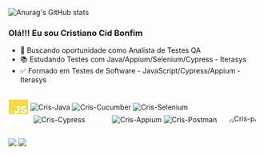 ![Anurag's GitHub stats](https://github-readme-stats.vercel.app/api?username=cristianocid&show_icons=true&theme=transparent)

### Olá!!! Eu sou Cristiano Cid Bonfim

- 🔎 Buscando oportunidade como Analista de Testes QA
- 📚 Estudando Testes com Java/Appium/Selenium/Cypress - Iterasys
- ✅ Formado em Testes de Software - JavaScript/Cypress/Appium - Iterasys

<div style="display: inline_block"><br>
  <img align="center" alt="Cris-Js" height="30" width="40" src="https://raw.githubusercontent.com/devicons/devicon/master/icons/javascript/javascript-plain.svg">
  <img align="center" alt="Cris-Java" height="30" width="40" src="https://cdn.jsdelivr.net/gh/devicons/devicon/icons/java/java-original.svg">
  <img align="center" alt="Cris-Cucumber" height="30" width="40" src="https://cdn.jsdelivr.net/gh/devicons/devicon/icons/cucumber/cucumber-plain.svg">
  <img align="center" alt="Cris-Selenium" height="30" width="40" src="https://cdn.jsdelivr.net/gh/devicons/devicon/icons/selenium/selenium-original.svg">
  <img align="center" alt="Cris-Cypress" style="vertical-align:middle;margin:0px 50px" height="28" width="30" src="https://photos.angel.co/startups/i/990472-43c41394544e7735e11b2221809f2497-medium_jpg.jpg?buster=1626384156">
  <img align="center" alt="Cris-Appium" marginleft="5" height="30" width="30" src="https://th.bing.com/th/id/OIP.irnDDI0VgqKjkrTVrMTe4QAAAA?pid=ImgDet&rs=1">
  <img align="center" alt="Cris-Postman" height="30" width="35" src="https://th.bing.com/th/id/R.7f5fadc660d859decbc057fa5e1bb649?rik=%2bDkqq33MIE9ufQ&riu=http%3a%2f%2fgetdrawings.com%2ffree-icon%2fpostman-icon-69.png&ehk=KR1eaQxec8wYYzqPILHBl24EnrP1jWa5gUJ3oI9cDCg%3d&risl=&pid=ImgRaw&r=0">
  <img align="right" alt="Cris-pic" height="200" style="border-radius:50px;" src="https://i.pinimg.com/originals/f2/a8/61/f2a861173676a69c3620602f47a6af50.jpg">
</div>

  ##
 
<div> 
  <a href="https://www.linkedin.com/in/cristiano-cid-bonfim" target="_blank"><img src="https://img.shields.io/badge/-LinkedIn-%230077B5?style=for-the-badge&logo=linkedin&logoColor=white" target="_blank"></a> 
  <a href = "mailto:cristianobonfim@souunisuam.com.br"><img src="https://img.shields.io/badge/-Gmail-%23333?style=for-the-badge&logo=gmail&logoColor=white" target="_blank"></a>
</div>
